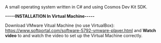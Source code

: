 A small operating system written in C# and using Cosmos Dev Kit SDK.

**-----INSTALLATION In Virtual Machine-----**

Download VMware Vitual Machine (no use VirtualBox): https://www.softportal.com/software-5792-vmware-player.html and **Watch video** to and watch the video to set up the Virtual Machine correctly.
